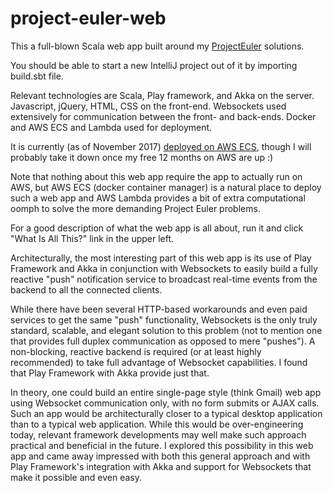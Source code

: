 # project-euler-web

This a full-blown Scala web app built around my <a href="https://github.com/msokoryansky2/ProjectEuler">ProjectEuler</a> solutions.

You should be able to start a new IntelliJ project out of it by importing build.sbt file.

Relevant technologies are Scala, Play framework, and Akka on the server. Javascript, jQuery, HTML, CSS on the front-end. Websockets 
used extensively for communication between the front- and back-ends. Docker and AWS ECS and Lambda used for deployment.

It is currently (as of November 2017) <a href="http://ec2-34-204-85-44.compute-1.amazonaws.com:9000/">deployed on AWS ECS</a>, 
though I will probably take it down once my free 12 months on AWS are up :) 

Note that nothing about this web app require the app to actually run on AWS, but AWS ECS 
(docker container manager) is a natural place to deploy such a web app and AWS Lambda provides a bit of extra computational oomph 
to solve the more demanding Project Euler problems.

For a good description of what the web app is all about, run it and click "What Is All This?" link in the upper left. 

Architecturally, the most interesting part of this web app is its use of Play Framework and Akka in conjunction with Websockets to 
easily build a fully reactive "push" notification service to broadcast real-time events from the backend to all the connected clients. 

While there have been several HTTP-based workarounds and even paid services to get the same "push" functionality, Websockets is the 
only truly standard, scalable, and elegant solution to this problem (not to mention one that provides full duplex communication as 
opposed to  mere "pushes"). A non-blocking, reactive backend is required (or at least highly recommended) to take full advantage of 
Websocket capabilities. I found that Play Framework with Akka provide just that.

In theory, one could build an entire single-page style (think Gmail) web app using Websocket communication only, with no form submits
or AJAX calls. Such an app would be architecturally closer to a typical desktop application than to a typical web application. 
While this would be over-engineering today, relevant framework developments may well make such approach practical and beneficial in the 
future. I explored this possibility in this web app and came away impressed with both this general 
approach and with Play Framework's integration with Akka and support for Websockets that make it possible and even easy.
